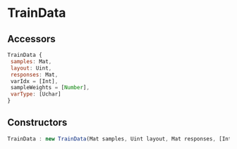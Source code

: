 # TrainData

## Accessors
``` javascript
TrainData {
 samples: Mat,
 layout: Uint,
 responses: Mat,
 varIdx = [Int],
 sampleWeights = [Number],
 varType: [Uchar]
}
```

<a name="constructors"></a>

## Constructors
``` javascript
TrainData : new TrainData(Mat samples, Uint layout, Mat responses, [Int] varIdx = [], [Int] sampleIdx = [], [Number] sampleWeights = [], [Uchar] varType = [])
```